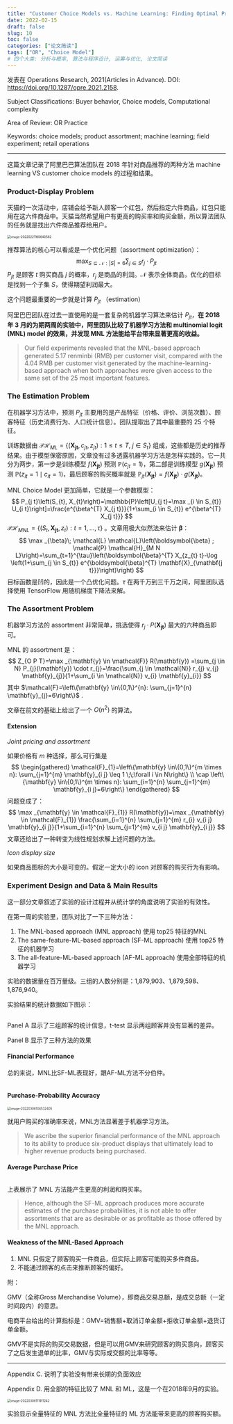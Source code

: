 ```yaml
---
title: "Customer Choice Models vs. Machine Learning: Finding Optimal Product Displays on Alibaba"
date: 2022-02-15
draft: false
slug: 10
toc: false
categories: ["论文简读"]
tags: ["OR", "Choice Model"]
# 四个大类: 分析与概率, 算法与程序设计, 运筹与优化, 论文简读
---
```


发表在 Operations Research, 2021(Articles in Advance). DOI: https://doi.org/10.1287/opre.2021.2158.

Subject Classiﬁcations: Buyer behavior, Choice models, Computational complexity 

Area of Review: OR Practice

Keywords: choice models; product assortment; machine learning; field experiment; retail operations

---

这篇文章记录了阿里巴巴算法团队在 2018 年针对商品推荐的两种方法 machine learning VS customer choice models 的过程和结果。



### Product-Display Problem

天猫的一次活动中，店铺会给予新人顾客一个红包，然后指定六件商品，红包只能用在这六件商品中。天猫当然希望用户有更高的购买率和购买金额，所以算法团队的任务就是找出六件商品推荐给用户。

<img src="../figures/10/image-20220221160640582.png" alt="image-20220221160640582" style="zoom:50%;" />



推荐算法的核心可以看成是一个优化问题（assortment optimization）：
$$
\max _{S \subseteq \mathcal{N}:|S|=6} \sum_{j \in S} r_{j} \cdot P_{j t}
$$
$P_{jt}$ 是顾客 $t$ 购买商品 $j$ 的概率，$r_j$ 是商品的利润。$\mathcal{N}$ 表示全体商品，优化的目标是找到一个子集 $S$，使得期望利润最大。

这个问题最重要的一步就是计算 $P_{jt}$ （estimation）

阿里巴巴团队在过去一直使用的是一套复杂的机器学习算法来估计 $P_{jt}$，**在 2018 年 3 月的为期两周的实验中，阿里团队比较了机器学习方法和 multinomial logit (MNL) model 的效果，并发现 MNL 方法能给平台带来显著更高的收益。**

> Our ﬁeld experiments revealed that the MNL-based approach generated 5.17 renminbi (RMB) per customer visit, compared with the 4.04 RMB per customer visit generated by the machine-learning-based approach when both approaches were given access to the same set of the 25 most important features.



### The Estimation Problem

在机器学习方法中，预测 $P_{jt}$ 主要用的是产品特征（价格、评价、浏览次数）、顾客特征（历史消费行为、人口统计信息）。团队提取出了其中最重要的 25 个特征。

训练数据由 $\mathcal{PH}_{ML} = \{ (\mathbf{X_{jt}}, c_{jt}, z_{jt}): 1 \leq t \leq T,\; j \in S_t \}$ 组成，这些都是历史的推荐结果。由于模型保密原因，文章没有过多透露机器学习方法是怎样实践的。它一共分为两步，第一步是训练模型 $f(\mathbf{X_{jt}})$ 预测 $\mathbb{P}(c_{jt} = 1)$，第二部是训练模型 $g(\mathbf{X_{jt}})$ 预测 $\mathbb{P}\left(z_{i t}=1 \mid c_{i t}=1\right)$，最后顾客的购买概率就是 $\mathbb{P}_{jt} (\mathbf{X_{jt}}) = f(\mathbf{X_{jt}}) \cdot g(\mathbf{X_{jt}})$。



MNL Choice Model 更加简单，它就是一个参数模型：
$$
P_{j t}\left(S_{t}, X_{t}\right)=\mathbb{P}\left[U_{j t}=\max _{i \in S_{t}} U_{i t}\right]=\frac{e^{\beta^{T} X_{j t}}}{1+\sum_{i \in S_{t}} e^{\beta^{T} X_{j t}}}
$$
$\mathcal{PH}_{MNL} = \{(S_t, \mathbf{X_{jt}}, z_t): t = 1, \dots, \tau\}$ 。文章用极大似然法来估计 $\mathbf{\beta}$：
$$
\max _{\beta}\;
\mathcal{L} \mathcal{L}\left(\boldsymbol{\beta} ; \mathcal{P} \mathcal{H}_{M N L}\right)=\sum_{t=1}^{\tau}\left(\boldsymbol{\beta}^{T} X_{z_{t} t}-\log \left(1+\sum_{j \in S_{t}} e^{\boldsymbol{\beta}^{T} \mathbf{X}_{\mathbf{j t}}}\right)\right)
$$
目标函数是凹的，因此是一个凸优化问题。$\tau$ 在两千万到三千万之间，阿里团队选择使用 TensorFlow 用随机梯度下降法来解。

### The Assortment Problem

机器学习方法的 assortment 非常简单，挑选使得 $r_j \cdot P(\mathbf{X_{jt}})$ 最大的六种商品即可。

MNL 的 assortment 是：
$$
Z_{O P T}=\max _{\mathbf{y} \in \mathcal{F}} R(\mathbf{y}) =\sum_{j \in N} P_{j}(\mathbf{y}) \cdot r_{j}=\frac{\sum_{j \in \mathcal{N}} r_{j} v_{j} \mathbf{y}_{j}}{1+\sum_{i \in \mathcal{N}} v_{i} \mathbf{y}_{i}}
$$
其中 $\mathcal{F}=\left\{\mathbf{y} \in\{0,1\}^{n}: \sum_{j=1}^{n} \mathbf{y}_{j}=6\right\}$ .

文章在前文的基础上给出了一个 $O(n^2)$ 的算法。



#### Extension

*Joint pricing and assortment*

如果价格有 $m$ 种选择，那么可行集是
$$
\begin{gathered}
\mathcal{F}_{1}=\left\{\mathbf{y} \in\{0,1\}^{m \times n}: \sum_{j=1}^{m} \mathbf{y}_{i j} \leq 1 \;\;\forall i \in N\right\} \\
\cap \left\{\mathbf{y} \in\{0,1\}^{m \times n}: \sum_{i=1}^{n} \sum_{j=1}^{m} \mathbf{y}_{i j}=6\right\}
\end{gathered}
$$
问题变成了：
$$
\max _{\mathbf{y} \in \mathcal{F}_{1}} R(\mathbf{y})=\max _{\mathbf{y} \in \mathcal{F}_{1}} \frac{\sum_{i=1}^{n} \sum_{j=1}^{m} r_{i} v_{i j} \mathbf{y}_{i j}}{1+\sum_{i=1}^{n} \sum_{j=1}^{m} v_{i j} \mathbf{y}_{i j}}
$$
文章还给出了一种转变为线性规划求解上述问题的方法。



*Icon display size*

如果商品图标的大小是可变的。假定一定大小的 icon 对顾客的购买行为有影响。



### Experiment Design and Data & Main Results

这一部分文章叙述了实验的设计过程并从统计学的角度说明了实验的有效性。



在第一周的实验里，团队对比了一下三种方法：

1. The MNL-based approach (MNL approach) 使用 top25 特征的MNL
2. The same-feature-ML-based approach (SF-ML approach) 使用 top25 特征的机器学习
3. The all-feature-ML-based approach (AF-ML approach) 使用全部特征的机器学习

实验的数据量在百万量级。三组的人数分别是：1,879,903、1,879,598、1,876,940。

实验结果的统计数据如下图示：

<img src="../figures/10/image-20220306102610935.png" alt="" style="zoom:50%;" />



Panel A 显示了三组顾客的统计信息，t-test 显示两组顾客并没有显著的差异。

Panel B 显示了三种方法的效果

#### Financial Performance

总的来说，MNL比SF-ML表现好，跟AF-ML方法不分伯仲。

<img src="../figures/10/image-20220306103851084.png" alt="" style="zoom:50%;" />



#### Purchase-Probability Accuracy

<img src="../figures/10/image-20220306104532405.png" alt="image-20220306104532405" style="zoom:50%;" />

就用户购买的准确率来说，MNL方法显著差于机器学习方法。

> We ascribe the superior ﬁnancial performance of the MNL approach to its ability to produce six-product displays that ultimately lead to higher revenue products being purchased.



#### Average Purchase Price

<img src="../figures/10/image-20220306104839997.png" alt="" style="zoom:50%;" />

上表展示了 MNL 方法能产生更高的利润和购买率。



> Hence, although the SF-ML approach produces more accurate estimates of the purchase probabilities, it is not able to offer assortments that are as desirable or as proﬁtable as those offered by the MNL approach.



#### Weakness of the MNL-Based Approach

1. MNL 只假定了顾客购买一件商品，但实际上顾客可能购买多件商品。
2. 不能通过顾客的点击来推断顾客的偏好。




附：

GMV（全称Gross Merchandise Volume），即商品交易总额，是成交总额（一定时间段内）的意思。

电商平台给出的计算指标是：GMV=销售额+取消订单金额+拒收订单金额+退货订单金额。

GMV不是实际的购买交易数据，但是可以用GMV来研究顾客的购买意向，顾客买了之后发生退单的比率，GMV与实际成交额的比率等等。

---

Appendix C. 说明了实验没有带来长期的负面效应



Appendix D. 用全部的特征比较了 MNL 和 ML，这是一个在2018年9月的实验。

<img src="../figures/10/image-20220306111911242.png" alt="image-20220306111911242" style="zoom:50%;" />

实验显示全量特征的 MNL 方法比全量特征的 ML 方法能带来更高的顾客购买额。


